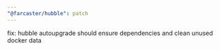 ```yaml
---
"@farcaster/hubble": patch
---
```


fix: hubble autoupgrade should ensure dependencies and clean unused docker data
